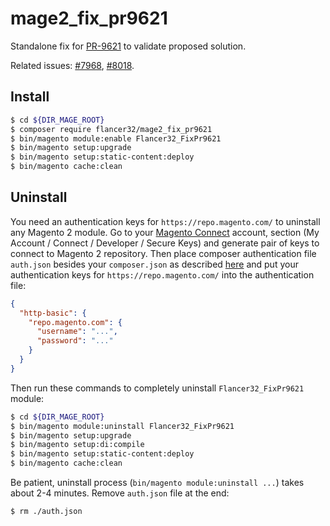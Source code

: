 # mage2_fix_pr9621

Standalone fix for [PR-9621](https://github.com/magento/magento2/pull/9621) to validate proposed solution.

Related issues: [#7968](https://github.com/magento/magento2/issues/7968), [#8018](https://github.com/magento/magento2/issues/8018).


## Install


```bash
$ cd ${DIR_MAGE_ROOT}
$ composer require flancer32/mage2_fix_pr9621
$ bin/magento module:enable Flancer32_FixPr9621
$ bin/magento setup:upgrade
$ bin/magento setup:static-content:deploy
$ bin/magento cache:clean
```

## Uninstall

You need an authentication keys for `https://repo.magento.com/` to uninstall any Magento 2 module. Go to your [Magento Connect](https://www.magentocommerce.com/magento-connect/customer/account/) account, section (My Account / Connect / Developer / Secure Keys) and generate pair of keys to connect to Magento 2 repository. Then place composer authentication file `auth.json` besides your `composer.json` as described [here](https://getcomposer.org/doc/articles/http-basic-authentication.md) and put your authentication keys for `https://repo.magento.com/` into the authentication file:
```json
{
  "http-basic": {
    "repo.magento.com": {
      "username": "...",
      "password": "..."
    }
  }
}
```

Then run these commands to completely uninstall `Flancer32_FixPr9621` module: 
```bash
$ cd ${DIR_MAGE_ROOT}   
$ bin/magento module:uninstall Flancer32_FixPr9621
$ bin/magento setup:upgrade
$ bin/magento setup:di:compile
$ bin/magento setup:static-content:deploy
$ bin/magento cache:clean
```

Be patient, uninstall process (`bin/magento module:uninstall ...`) takes about 2-4 minutes. Remove `auth.json` file at the end:

 ```bash
$ rm ./auth.json
```